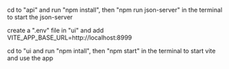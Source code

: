 cd to "api" and run "npm install", then "npm run json-server" in the terminal to start the json-server

create a ".env" file in "ui" and add VITE_APP_BASE_URL=http://localhost:8999

cd to "ui and run "npm intall", then "npm start" in the terminal to start vite and use the app
